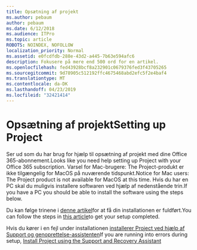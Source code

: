 ```yaml
---
title: Opsætning af projekt
ms.author: pebaum
author: pebaum
ms.date: 6/12/2018
ms.audience: ITPro
ms.topic: article
ROBOTS: NOINDEX, NOFOLLOW
localization_priority: Normal
ms.assetid: e0fcdfdb-288e-43d2-a445-7b63e594afc6
description: Fokusere på mere end 500 ord for en artikel.
ms.openlocfilehash: fed43928bcf8a232901c0679376fed3f43705265
ms.sourcegitcommit: 9d78905c512192ffc4675468abd2efc5f2e4baf4
ms.translationtype: MT
ms.contentlocale: da-DK
ms.lasthandoff: 04/23/2019
ms.locfileid: "32421414"
---
```

# <a name="setting-up-project"></a><span data-ttu-id="eaaaf-103">Opsætning af projekt</span><span class="sxs-lookup"><span data-stu-id="eaaaf-103">Setting up Project</span></span>

<span data-ttu-id="eaaaf-104">Ser ud som du har brug for hjælp til opsætning af projekt med dine Office 365-abonnement.</span><span class="sxs-lookup"><span data-stu-id="eaaaf-104">Looks like you need help setting up Project with your Office 365 subscription.</span></span>
<span data-ttu-id="eaaaf-105">Varsel for Mac-brugere: The Project-produkt er ikke tilgængelig for MacOS på nuværende tidspunkt.</span><span class="sxs-lookup"><span data-stu-id="eaaaf-105">Notice for Mac users: The Project product is not available for MacOS at this time.</span></span> <span data-ttu-id="eaaaf-106">Hvis du har en PC skal du muligvis installere softwaren ved hjælp af nedenstående trin.</span><span class="sxs-lookup"><span data-stu-id="eaaaf-106">If you have a PC you should be able to install the software using the steps below.</span></span>
  
<span data-ttu-id="eaaaf-107">Du kan følge trinene i [denne artikel](https://support.office.com/article/7059249b-d9fe-4d61-ab96-5c5bf435f281.aspx)for at få din installationen er fuldført.</span><span class="sxs-lookup"><span data-stu-id="eaaaf-107">You can follow the steps in [this article](https://support.office.com/article/7059249b-d9fe-4d61-ab96-5c5bf435f281.aspx)to get your setup completed.</span></span>
  
<span data-ttu-id="eaaaf-108">Hvis du kører i en fejl under installationen [installerer Project ved hjælp af Support og genoprettelse-assistenten](https://aka.ms/SaRA-ProjectSetupScenario)</span><span class="sxs-lookup"><span data-stu-id="eaaaf-108">If you are running into errors during setup, [Install Project using the Support and Recovery Assistant](https://aka.ms/SaRA-ProjectSetupScenario)</span></span>

